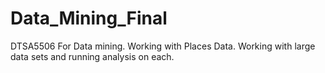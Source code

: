 # Data_Mining_Final

DTSA5506
For Data mining. Working with Places Data. 
Working with large data sets and running analysis on each.
